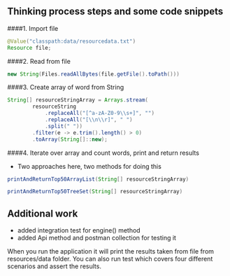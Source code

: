 ## Thinking process steps and some code snippets

####1. Import file

```java
@Value("classpath:data/resourcedata.txt")
Resource file;
```

####2. Read from file

```java
new String(Files.readAllBytes(file.getFile().toPath()))
```

####3. Create array of word from String

```java
String[] resourceStringArray = Arrays.stream(
        resourceString
            .replaceAll("[^a-zA-Z0-9\\s+]", "")
            .replaceAll("[\\n\\r]", " ")
            .split(" "))
        .filter(e -> e.trim().length() > 0)
        .toArray(String[]::new);
```

####4. Iterate over array and count words, print and return results

- Two approaches here, two methods for doing this
~~~java
printAndReturnTop50ArrayList(String[] resourceStringArray)
~~~
~~~java
printAndReturnTop50TreeSet(String[] resourceStringArray)
~~~

## Additional work
- added integration test for engine() method
- added Api method and postman collection for testing it

When you run the application it will print the results taken from file from resources/data folder.
You can also run test which covers four different scenarios and assert the results.





